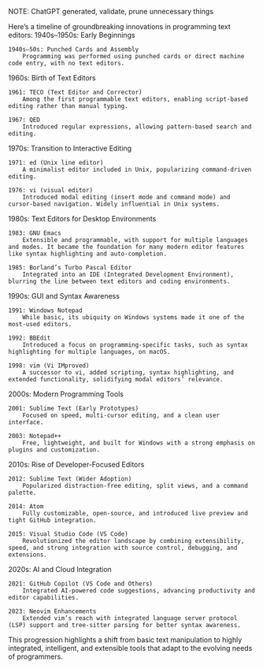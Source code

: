 NOTE: ChatGPT generated, validate, prune unnecessary things

Here’s a timeline of groundbreaking innovations in programming text editors:
1940s–1950s: Early Beginnings

    1940s–50s: Punched Cards and Assembly
        Programming was performed using punched cards or direct machine code entry, with no text editors.

1960s: Birth of Text Editors

    1961: TECO (Text Editor and Corrector)
        Among the first programmable text editors, enabling script-based editing rather than manual typing.

    1967: QED
        Introduced regular expressions, allowing pattern-based search and editing.

1970s: Transition to Interactive Editing

    1971: ed (Unix line editor)
        A minimalist editor included in Unix, popularizing command-driven editing.

    1976: vi (visual editor)
        Introduced modal editing (insert mode and command mode) and cursor-based navigation. Widely influential in Unix systems.

1980s: Text Editors for Desktop Environments

    1983: GNU Emacs
        Extensible and programmable, with support for multiple languages and modes. It became the foundation for many modern editor features like syntax highlighting and auto-completion.

    1985: Borland’s Turbo Pascal Editor
        Integrated into an IDE (Integrated Development Environment), blurring the line between text editors and coding environments.

1990s: GUI and Syntax Awareness

    1991: Windows Notepad
        While basic, its ubiquity on Windows systems made it one of the most-used editors.

    1992: BBEdit
        Introduced a focus on programming-specific tasks, such as syntax highlighting for multiple languages, on macOS.

    1998: vim (Vi IMproved)
        A successor to vi, added scripting, syntax highlighting, and extended functionality, solidifying modal editors’ relevance.

2000s: Modern Programming Tools

    2001: Sublime Text (Early Prototypes)
        Focused on speed, multi-cursor editing, and a clean user interface.

    2003: Notepad++
        Free, lightweight, and built for Windows with a strong emphasis on plugins and customization.

2010s: Rise of Developer-Focused Editors

    2012: Sublime Text (Wider Adoption)
        Popularized distraction-free editing, split views, and a command palette.

    2014: Atom
        Fully customizable, open-source, and introduced live preview and tight GitHub integration.

    2015: Visual Studio Code (VS Code)
        Revolutionized the editor landscape by combining extensibility, speed, and strong integration with source control, debugging, and extensions.

2020s: AI and Cloud Integration

    2021: GitHub Copilot (VS Code and Others)
        Integrated AI-powered code suggestions, advancing productivity and editor capabilities.

    2023: Neovim Enhancements
        Extended vim’s reach with integrated language server protocol (LSP) support and tree-sitter parsing for better syntax awareness.

This progression highlights a shift from basic text manipulation to highly integrated, intelligent, and extensible tools that adapt to the evolving needs of programmers.



